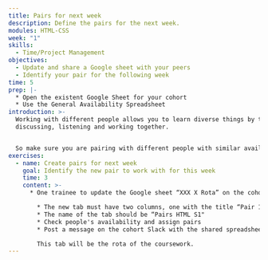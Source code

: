 ```yaml
---
title: Pairs for next week
description: Define the pairs for the next week.
modules: HTML-CSS
week: "1"
skills:
  - Time/Project Management
objectives:
  - Update and share a Google sheet with your peers
  - Identify your pair for the following week
time: 5
prep: |-
  * Open the existent Google Sheet for your cohort
  * Use the General Availability Spreadsheet
introduction: >-
  Working with different people allows you to learn diverse things by talking,
  discussing, listening and working together. 


  So make sure you are pairing with different people with similar availability.
exercises:
  - name: Create pairs for next week
    goal: Identify the new pair to work with for this week
    time: 3
    content: >-
      * One trainee to update the Google sheet “XXX X Rota” on the cohort drive

        * The new tab must have two columns, one with the title “Pair 1” and another for “Pair 2.” 
        * The name of the tab should be “Pairs HTML S1"
        * Check people's availability and assign pairs
        * Post a message on the cohort Slack with the shared spreadsheet

        This tab will be the rota of the coursework.
---
```

